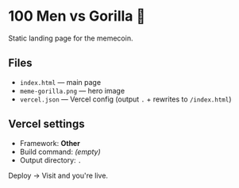 # 100 Men vs Gorilla 🦍
Static landing page for the memecoin.

## Files
- `index.html` — main page
- `meme-gorilla.png` — hero image
- `vercel.json` — Vercel config (output `.` + rewrites to `/index.html`)

## Vercel settings
- Framework: **Other**
- Build command: *(empty)*
- Output directory: `.`

Deploy → Visit and you're live.
